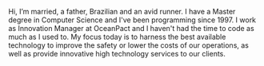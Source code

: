 Hi, I’m married, a father, Brazilian and an avid runner. I have a Master degree in Computer Science and I've been programming since 1997. I work as Innovation Manager at OceanPact and I haven't had the time to code as much as I used to. My focus today is to harness the best available technology to improve the safety or lower the costs of our operations, as well as provide innovative high technology services to our clients.
